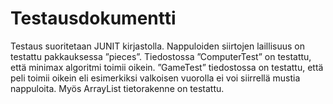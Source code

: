 # Testausdokumentti

Testaus suoritetaan JUNIT kirjastolla. Nappuloiden siirtojen laillisuus on testattu pakkauksessa ”pieces”. Tiedostossa ”ComputerTest” on testattu, että minimax algoritmi toimii oikein. ”GameTest” tiedostossa on testattu, että peli toimii oikein eli esimerkiksi valkoisen vuorolla ei voi siirrellä mustia nappuloita. Myös ArrayList tietorakenne on testattu.
